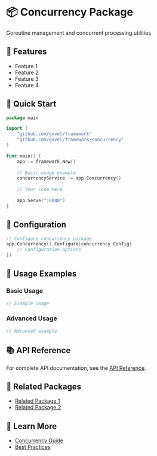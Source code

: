 # 📦 Concurrency Package

Goroutine management and concurrent processing utilities

## 🌟 Features

- Feature 1
- Feature 2
- Feature 3
- Feature 4

## 🚀 Quick Start

```go
package main

import (
    "github.com/govel/framework"
    "github.com/govel/framework/concurrency"
)

func main() {
    app := framework.New()
    
    // Basic usage example
    concurrencyService := app.Concurrency()
    
    // Your code here
    
    app.Serve(":8080")
}
```

## 📖 Configuration

```go
// Configure concurrency package
app.Concurrency().Configure(concurrency.Config{
    // Configuration options
})
```

## 🔧 Usage Examples

### Basic Usage

```go
// Example usage
```

### Advanced Usage

```go
// Advanced example
```

## 📚 API Reference

For complete API documentation, see the [API Reference](../../api-reference/concurrency.md).

## 🔗 Related Packages

- [Related Package 1](../package1/README.md)
- [Related Package 2](../package2/README.md)

## 📖 Learn More

- [Concurrency Guide](guide.md)
- [Best Practices](best-practices.md)
